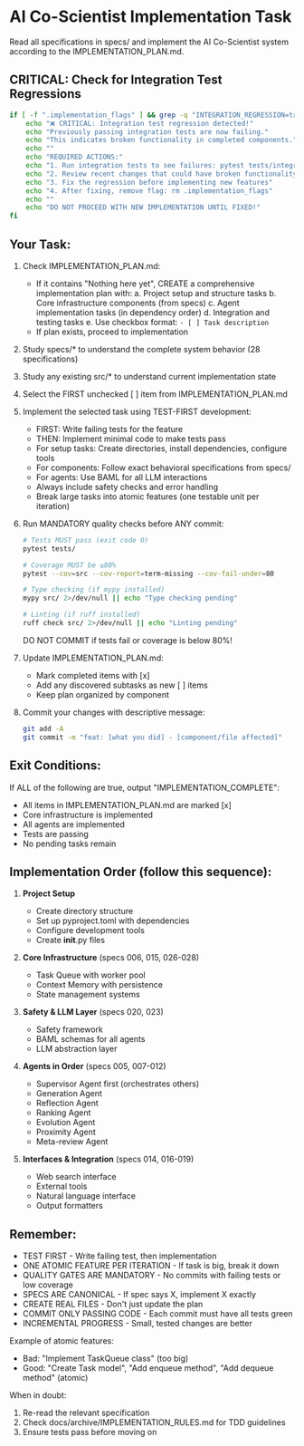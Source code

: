 # AI Co-Scientist Implementation Task

Read all specifications in specs/ and implement the AI Co-Scientist system according to the IMPLEMENTATION_PLAN.md.

## CRITICAL: Check for Integration Test Regressions

```bash
if [ -f ".implementation_flags" ] && grep -q "INTEGRATION_REGRESSION=true" .implementation_flags; then
    echo "❌ CRITICAL: Integration test regression detected!"
    echo "Previously passing integration tests are now failing."
    echo "This indicates broken functionality in completed components."
    echo ""
    echo "REQUIRED ACTIONS:"
    echo "1. Run integration tests to see failures: pytest tests/integration/ -v"
    echo "2. Review recent changes that could have broken functionality"
    echo "3. Fix the regression before implementing new features"
    echo "4. After fixing, remove flag: rm .implementation_flags"
    echo ""
    echo "DO NOT PROCEED WITH NEW IMPLEMENTATION UNTIL FIXED!"
fi
```

## Your Task:

1. Check IMPLEMENTATION_PLAN.md:
   - If it contains "Nothing here yet", CREATE a comprehensive implementation plan with:
     a. Project setup and structure tasks
     b. Core infrastructure components (from specs)
     c. Agent implementation tasks (in dependency order)
     d. Integration and testing tasks
     e. Use checkbox format: `- [ ] Task description`
   - If plan exists, proceed to implementation

2. Study specs/* to understand the complete system behavior (28 specifications)

3. Study any existing src/* to understand current implementation state

4. Select the FIRST unchecked [ ] item from IMPLEMENTATION_PLAN.md

5. Implement the selected task using TEST-FIRST development:
   - FIRST: Write failing tests for the feature
   - THEN: Implement minimal code to make tests pass
   - For setup tasks: Create directories, install dependencies, configure tools
   - For components: Follow exact behavioral specifications from specs/
   - For agents: Use BAML for all LLM interactions
   - Always include safety checks and error handling
   - Break large tasks into atomic features (one testable unit per iteration)

6. Run MANDATORY quality checks before ANY commit:
   ```bash
   # Tests MUST pass (exit code 0)
   pytest tests/
   
   # Coverage MUST be ≥80%
   pytest --cov=src --cov-report=term-missing --cov-fail-under=80
   
   # Type checking (if mypy installed)
   mypy src/ 2>/dev/null || echo "Type checking pending"
   
   # Linting (if ruff installed)
   ruff check src/ 2>/dev/null || echo "Linting pending"
   ```
   
   DO NOT COMMIT if tests fail or coverage is below 80%!

7. Update IMPLEMENTATION_PLAN.md:
   - Mark completed items with [x]
   - Add any discovered subtasks as new [ ] items
   - Keep plan organized by component

8. Commit your changes with descriptive message:
   ```bash
   git add -A
   git commit -m "feat: [what you did] - [component/file affected]"
   ```

## Exit Conditions:

If ALL of the following are true, output "IMPLEMENTATION_COMPLETE":
- All items in IMPLEMENTATION_PLAN.md are marked [x]
- Core infrastructure is implemented
- All agents are implemented
- Tests are passing
- No pending tasks remain

## Implementation Order (follow this sequence):

1. **Project Setup**
   - Create directory structure
   - Set up pyproject.toml with dependencies
   - Configure development tools
   - Create __init__.py files

2. **Core Infrastructure** (specs 006, 015, 026-028)
   - Task Queue with worker pool
   - Context Memory with persistence
   - State management systems

3. **Safety & LLM Layer** (specs 020, 023)
   - Safety framework
   - BAML schemas for all agents
   - LLM abstraction layer

4. **Agents in Order** (specs 005, 007-012)
   - Supervisor Agent first (orchestrates others)
   - Generation Agent
   - Reflection Agent  
   - Ranking Agent
   - Evolution Agent
   - Proximity Agent
   - Meta-review Agent

5. **Interfaces & Integration** (specs 014, 016-019)
   - Web search interface
   - External tools
   - Natural language interface
   - Output formatters

## Remember:

- TEST FIRST - Write failing test, then implementation
- ONE ATOMIC FEATURE PER ITERATION - If task is big, break it down
- QUALITY GATES ARE MANDATORY - No commits with failing tests or low coverage
- SPECS ARE CANONICAL - If spec says X, implement X exactly
- CREATE REAL FILES - Don't just update the plan
- COMMIT ONLY PASSING CODE - Each commit must have all tests green
- INCREMENTAL PROGRESS - Small, tested changes are better

Example of atomic features:
- Bad: "Implement TaskQueue class" (too big)
- Good: "Create Task model", "Add enqueue method", "Add dequeue method" (atomic)

When in doubt:
1. Re-read the relevant specification
2. Check docs/archive/IMPLEMENTATION_RULES.md for TDD guidelines
3. Ensure tests pass before moving on